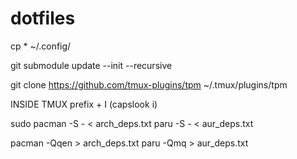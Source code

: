 # dotfiles

cp * ~/.config/

git submodule update --init --recursive

git clone https://github.com/tmux-plugins/tpm ~/.tmux/plugins/tpm

INSIDE TMUX
prefix + I (capslook i)

sudo pacman -S - < arch_deps.txt
paru -S - < aur_deps.txt

pacman -Qqen > arch_deps.txt
paru -Qmq > aur_deps.txt

